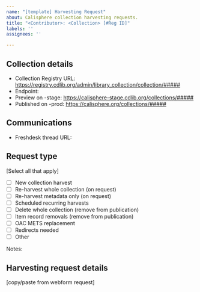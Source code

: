 ```yaml
---
name: "[template] Harvesting Request"
about: Calisphere collection harvesting requests.
title: "<Contributor>: <Collection> [#Reg ID]"
labels: ''
assignees: ''

---
```


## Collection details
- Collection Registry URL: https://registry.cdlib.org/admin/library_collection/collection/#####
- Endpoint: 
- Preview on -stage: https://calisphere-stage.cdlib.org/collections/#####
- Published on -prod: https://calisphere.org/collections/#####

## Communications
- Freshdesk thread URL: 

## Request type
[Select all that apply]
- [ ] New collection harvest
- [ ] Re-harvest whole collection (on request)
- [ ] Re-harvest metadata only (on request)
- [ ] Scheduled recurring harvests
- [ ] Delete whole collection (remove from publication)
- [ ] Item record removals (remove from publication)
- [ ] OAC METS replacement
- [ ] Redirects needed
- [ ] Other

Notes:

## Harvesting request details
[copy/paste from webform request]
